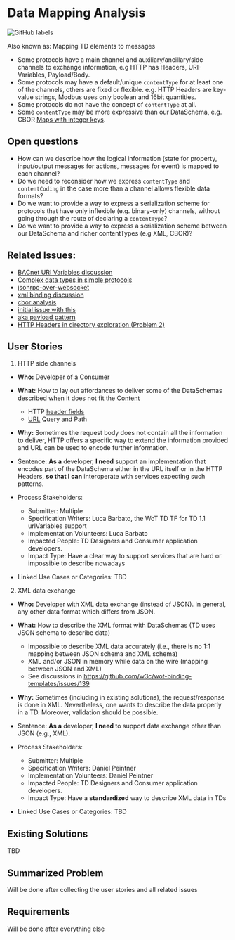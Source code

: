 # Data Mapping Analysis

![GitHub labels](https://img.shields.io/github/labels/w3c/wot-thing-description/data%20mapping)

Also known as: Mapping TD elements to messages

- Some protocols have a main channel and auxiliary/ancillary/side channels to exchange information, e.g HTTP has Headers, URI-Variables, Payload/Body.
- Some protocols may have a default/unique `contentType` for at least one of the channels, others are fixed or flexible. e.g. HTTP Headers are key-value strings, Modbus uses only boolean and 16bit quantities.
- Some protocols do not have the concept of `contentType` at all.
- Some `contentType` may be more expressive than our DataSchema, e.g. CBOR [Maps with integer keys](https://www.rfc-editor.org/rfc/rfc8949.html#map-keys).

## Open questions

- How can we describe how the logical information (state for property, input/output messages for actions, messages for event) is mapped to each channel?
- Do we need to reconsider how we express `contentType` and `contentCoding` in the case more than a channel allows flexible data formats?
- Do we want to provide a way to express a serialization scheme for protocols that have only inflexible (e.g. binary-only) channels, without going through the route of declaring a `contentType`?
- Do we want to provide a way to express a serialization scheme between our DataSchema and richer contentTypes (e.g XML, CBOR)?

## Related Issues:

- [BACnet URI Variables discussion](https://github.com/w3c/wot-binding-templates/issues/302)
- [Complex data types in simple protocols](https://github.com/w3c/wot-thing-description/issues/1936)
- [jsonrpc-over-websocket](https://github.com/w3c/wot-binding-templates/issues/125)
- [xml binding discussion](https://github.com/w3c/wot-binding-templates/issues/139)
- [cbor analysis](https://github.com/w3c/wot-binding-templates/issues/8)
- [initial issue with this](https://github.com/w3c/wot-binding-templates/issues/219)
- [aka payload pattern](https://github.com/w3c/wot-thing-description/issues/1217)
- [HTTP Headers in directory exploration (Problem 2)](https://github.com/eclipse-thingweb/node-wot/issues/1221)

## User Stories

1. HTTP side channels

- **Who:** Developer of a Consumer
- **What:** How to lay out affordances to deliver some of the DataSchemas described when it does not fit the [Content](https://www.rfc-editor.org/rfc/rfc9110.html#name-content)
  - HTTP [header fields](https://www.rfc-editor.org/rfc/rfc9110.html#name-header-fields)
  - [URL](https://www.rfc-editor.org/rfc/rfc3986) Query and Path
- **Why:** Sometimes the request body does not contain all the information to deliver, HTTP offers a specific way to extend the information provided and URL can be used to encode further information.

- Sentence: **As a** developer, **I need** support an implementation that encodes part of the DataSchema either in the URL itself or in the HTTP Headers, **so that I can** interoperate with services expecting such patterns.
- Process Stakeholders:
  - Submitter: Multiple
  - Specification Writers: Luca Barbato, the WoT TD TF for TD 1.1 urlVariables support
  - Implementation Volunteers: Luca Barbato
  - Impacted People: TD Designers and Consumer application developers.
  - Impact Type: Have a clear way to support services that are hard or impossible to describe nowadays
- Linked Use Cases or Categories: TBD

2. XML data exchange

- **Who:** Developer with XML data exchange (instead of JSON). In general, any other data format which differs from JSON.
- **What:** How to describe the XML format with DataSchemas (TD uses JSON schema to describe data)
  - Impossible to describe XML data accurately (i.e., there is no 1:1 mapping between JSON schema and XML schema)
  - XML and/or JSON in memory while data on the wire (mapping between JSON and XML)
  - See discussions in https://github.com/w3c/wot-binding-templates/issues/139
- **Why:** Sometimes (including in existing solutions), the request/response is done in XML. Nevertheless, one wants to describe the data properly in a TD. Moreover, validation should be possible.

- Sentence: **As a** developer, **I need** to support data exchange other than JSON (e.g., XML).
- Process Stakeholders:
  - Submitter: Multiple
  - Specification Writers: Daniel Peintner
  - Implementation Volunteers: Daniel Peintner
  - Impacted People: TD Designers and Consumer application developers.
  - Impact Type: Have a **standardized** way to describe XML data in TDs
- Linked Use Cases or Categories: TBD

## Existing Solutions

TBD

## Summarized Problem

Will be done after collecting the user stories and all related issues

## Requirements

Will be done after everything else
